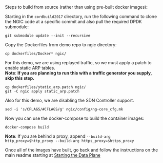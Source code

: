 Steps to build from source (rather than using pre-built docker images):

Starting in the `cordbuild2017` directory, run the following command to clone the NGIC code at a specific commit and also pull the required DPDK submodule:

`git submodule update --init --recursive`

Copy the Dockerfiles from demo repo to ngic directory:

`cp dockerfiles/Docker* ngic/`

For this demo, we are using replayed traffic, so we must apply a patch to enable static ARP tables.  
**Note: If you are planning to run this with a traffic generator you supply, skip this step.**

```shell
cp dockerfiles/static_arp.patch ngic/
git -C ngic apply static_arp.patch
```

Also for this demo, we are disabling the SDN Controller support.

`sed -i 's/CFLAGS/#CFLAGS/g' ngic/config/ng-core_cfg.mk`

Now you can use the docker-compose to build the container images:

`docker-compose build`

**Note:** If you are behind a proxy, append `--build-arg http_proxy=$http_proxy --build-arg https_proxy=$https_proxy`

Once all of the images have built, go back and follow the instructions on the main readme starting at [Starting the Data Plane](https://github.com/ngiccorddemo/cordbuild2017#starting-the-data-plane)
